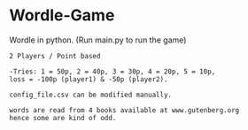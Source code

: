 # Wordle-Game

Wordle in python.
(Run main.py to run the game)

~~~
2 Players / Point based

-Tries: 1 = 50p, 2 = 40p, 3 = 30p, 4 = 20p, 5 = 10p, 
loss = -100p (player1) & -50p (player2).

config_file.csv can be modified manually.

words are read from 4 books available at www.gutenberg.org 
hence some are kind of odd.
~~~